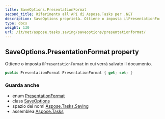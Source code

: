 ```yaml
---
title: SaveOptions.PresentationFormat
second_title: Riferimento all'API di Aspose.Tasks per .NET
description: SaveOptions proprietà. Ottiene o imposta ilPresentationFormat in cui verrà salvato il documento.
type: docs
weight: 130
url: /it/net/aspose.tasks.saving/saveoptions/presentationformat/
---
```

## SaveOptions.PresentationFormat property

Ottiene o imposta il`PresentationFormat` in cui verrà salvato il documento.

```csharp
public PresentationFormat PresentationFormat { get; set; }
```

### Guarda anche

* enum [PresentationFormat](../../../aspose.tasks.visualization/presentationformat/)
* class [SaveOptions](../)
* spazio dei nomi [Aspose.Tasks.Saving](../../saveoptions/)
* assemblea [Aspose.Tasks](../../../)


